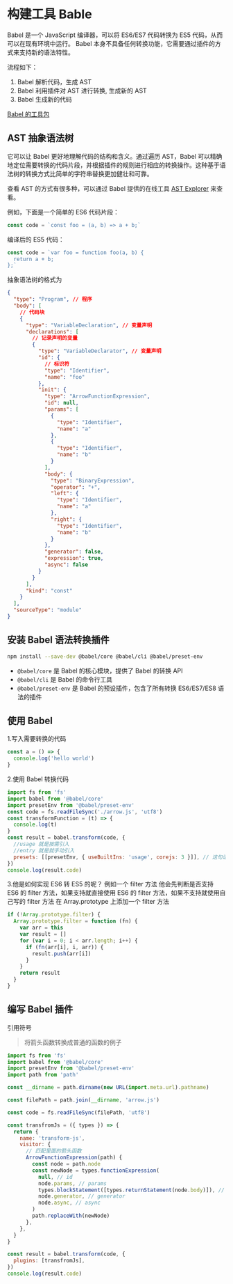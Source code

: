 # 构建工具 Bable

Babel 是一个 JavaScript 编译器，可以将 ES6/ES7 代码转换为 ES5 代码，从而可以在现有环境中运行。 Babel 本身不具备任何转换功能，它需要通过插件的方式来支持新的语法特性。

流程如下：

1. Babel 解析代码，生成 AST
2. Babel 利用插件对 AST 进行转换, 生成新的 AST
3. Babel 生成新的代码

[Babel 的工具包](https://babeljs.io/docs/babel-parser)

## AST 抽象语法树

它可以让 Babel 更好地理解代码的结构和含义。通过遍历 AST，Babel 可以精确地定位需要转换的代码片段，并根据插件的规则进行相应的转换操作。这种基于语法树的转换方式比简单的字符串替换更加健壮和可靠。

查看 AST 的方式有很多种，可以通过 Babel 提供的在线工具 [AST Explorer](https://astexplorer.net/) 来查看。

例如，下面是一个简单的 ES6 代码片段：

```js
const code = `const foo = (a, b) => a + b;`
```

编译后的 ES5 代码：

```js
const code = `var foo = function foo(a, b) {
  return a + b;
};`
```

抽象语法树的格式为

```json
{
  "type": "Program", // 程序
  "body": [
    // 代码块
    {
      "type": "VariableDeclaration", // 变量声明
      "declarations": [
        // 记录声明的变量
        {
          "type": "VariableDeclarator", // 变量声明
          "id": {
            // 标识符
            "type": "Identifier",
            "name": "foo"
          },
          "init": {
            "type": "ArrowFunctionExpression",
            "id": null,
            "params": [
              {
                "type": "Identifier",
                "name": "a"
              },
              {
                "type": "Identifier",
                "name": "b"
              }
            ],
            "body": {
              "type": "BinaryExpression",
              "operator": "+",
              "left": {
                "type": "Identifier",
                "name": "a"
              },
              "right": {
                "type": "Identifier",
                "name": "b"
              }
            },
            "generator": false,
            "expression": true,
            "async": false
          }
        }
      ],
      "kind": "const"
    }
  ],
  "sourceType": "module"
}
```

## 安装 Babel 语法转换插件

```bash
npm install --save-dev @babel/core @babel/cli @babel/preset-env
```

- `@babel/core` 是 Babel 的核心模块，提供了 Babel 的转换 API
- `@babel/cli` 是 Babel 的命令行工具
- `@babel/preset-env` 是 Babel 的预设插件，包含了所有转换 ES6/ES7/ES8 语法的插件

## 使用 Babel

1.写入需要转换的代码

```js
const a = () => {
  console.log('hello world')
}
```

2.使用 Babel 转换代码

```js
import fs from 'fs'
import babel from '@babel/core'
import presetEnv from '@babel/preset-env'
const code = fs.readFileSync('./arrow.js', 'utf8')
const transformFunction = (t) => {
  console.log(t)
}
const result = babel.transform(code, {
  //usage 就是按需引入
  //entry 就是就手动引入
  presets: [[presetEnv, { useBuiltIns: 'usage', corejs: 3 }]], // 这句话的意思是使用@babel/preset-env这个插件 里面的useBuiltIns属性是usage 也就是按需引入 corejs用来模拟新的特性的代码 3是版本号
})
console.log(result.code)
```

3.他是如何实现 ES6 转 ES5 的呢？
例如一个 filter 方法 他会先判断是否支持 ES6 的 filter 方法，如果支持就直接使用 ES6 的 filter 方法，如果不支持就使用自己写的 filter 方法 在 Array.prototype 上添加一个 filter 方法

```js
if (!Array.prototype.filter) {
  Array.prototype.filter = function (fn) {
    var arr = this
    var result = []
    for (var i = 0; i < arr.length; i++) {
      if (fn(arr[i], i, arr)) {
        result.push(arr[i])
      }
    }
    return result
  }
}
```

## 编写 Babel 插件

引用符号

> 将箭头函数转换成普通的函数的例子

```js
import fs from 'fs'
import babel from '@babel/core'
import presetEnv from '@babel/preset-env'
import path from 'path'

const __dirname = path.dirname(new URL(import.meta.url).pathname)

const filePath = path.join(__dirname, 'arrow.js')

const code = fs.readFileSync(filePath, 'utf8')

const transfromJs = ({ types }) => {
  return {
    name: 'transform-js',
    visitor: {
      // 匹配里面的箭头函数
      ArrowFunctionExpression(path) {
        const node = path.node
        const newNode = types.functionExpression(
          null, // id
          node.params, // params
          types.blockStatement([types.returnStatement(node.body)]), // body
          node.generator, // generator
          node.async, // async
        )
        path.replaceWith(newNode)
      },
    },
  }
}

const result = babel.transform(code, {
  plugins: [transfromJs],
})
console.log(result.code)
```
